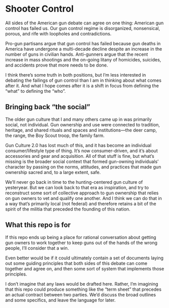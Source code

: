 # Shooter Control
All sides of the American gun debate can agree on one thing: American gun control has failed us. Our gun control regime is disorganized, nonsensical, porous, and rife with loopholes and contradictions.

Pro-gun partisans argue that gun control has failed because gun deaths in America have undergone a multi-decade decline despite an increase in the number of guns in civilian hands. Anti-gunners argue that the recent increase in mass shootings and the on-going litany of homicides, suicides, and accidents prove that more needs to be done.

I think there’s some truth in both positions, but I’m less interested in debating the failings of gun control than I am in thinking about what comes after it. And what I hope comes after it is a shift in focus from defining the “what” to defining the “who”.

## Bringing back “the social”
The older gun culture that I and many others came up in was primarily social, not individual. Gun ownership and use were connected to tradition, heritage, and shared rituals and spaces and institutions—the deer camp, the range, the Boy Scout troop, the family farm.

Gun Culture 2.0 has lost much of this, and it has become an individual consumer/lifestyle type of thing. It’s now consumer-driven, and it’s about accessories and gear and acquisition. All of that stuff is fine, but what’s missing is the broader social context that formed gun-owning individuals’ character by passing on the norms, attitudes, and practices that made gun ownership sacred and, to a large extent, safe.

We’ll never go back in time to the hunting-centered gun culture of yesteryear. But we can look back to that era as inspiration, and try to reconstruct some sort of collective approach to gun ownership that relies on gun owners to vet and qualify one another. And I think we can do that in a way that’s primarily local (not federal) and therefore retains a bit of the spirit of the militia that preceded the founding of this nation.

## What this repo is for
If this repo ends up being a place for rational conversation about getting gun owners to work together to keep guns out of the hands of the wrong people, I’ll consider that a win.

Even better would be if it could ultimately contain a set of documents laying out some guiding principles that both sides of this debate can come together and agree on, and then some sort of system that implements those principles.

I don’t imagine that any laws would be drafted here. Rather, I’m imagining that this repo could produce something like the “term sheet” that precedes an actual contract between two parties. We’d discuss the broad outlines and some specifics, and leave the language for later.

